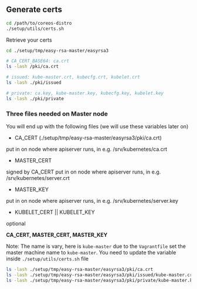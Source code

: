 ## Generate certs

```bash
cd /path/to/coreos-distro
./setup/utils/certs.sh
```

Retrieve your certs

```bash
cd ./setup/tmp/easy-rsa-master/easyrsa3

# CA_CERT_BASE64: ca.crt
ls -lash /pki/ca.crt

# issued: kube-master.crt, kubecfg.crt, kubelet.crt
ls -lash ./pki/issued

# private: ca.key, kube-master.key, kubecfg.key, kubelet.key
ls -lash ./pki/private
```

### Three files needed on Master node

You will end up with the following files (we will use these variables later on)

- CA_CERT (./setup/tmp/easy-rsa-master/easyrsa3/pki/ca.crt)

put in on node where apiserver runs, in e.g. /srv/kubernetes/ca.crt

- MASTER_CERT

signed by CA_CERT
put in on node where apiserver runs, in e.g. /srv/kubernetes/server.crt

- MASTER_KEY

put in on node where apiserver runs, in e.g. /srv/kubernetes/server.key

- KUBELET_CERT || KUBELET_KEY

optional


**CA_CERT, MASTER_CERT, MASTER_KEY**

Note: The name is vary, here is `kube-master` due to the `Vagrantfile` set the master machine name to `kube-master`.
You need to update the variable inside `./setup/utils/certs.sh` file

```bash
ls -lash ./setup/tmp/easy-rsa-master/easyrsa3/pki/ca.crt
ls -lash ./setup/tmp/easy-rsa-master/easyrsa3/pki/issued/kube-master.crt
ls -lash ./setup/tmp/easy-rsa-master/easyrsa3/pki/private/kube-master.key
```
